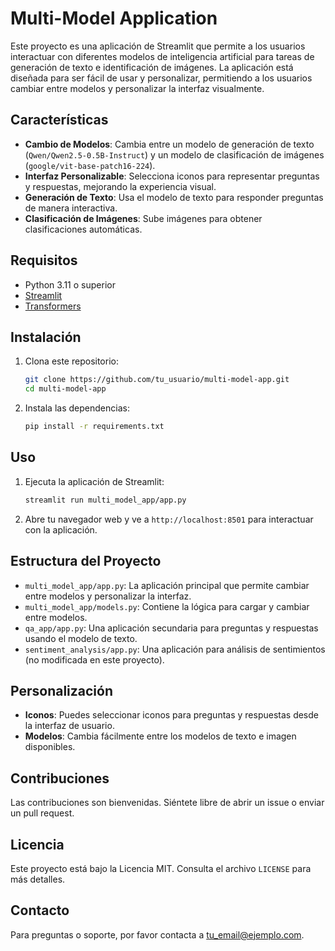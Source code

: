 # Multi-Model Application

Este proyecto es una aplicación de Streamlit que permite a los usuarios interactuar con diferentes modelos de inteligencia artificial para tareas de generación de texto e identificación de imágenes. La aplicación está diseñada para ser fácil de usar y personalizar, permitiendo a los usuarios cambiar entre modelos y personalizar la interfaz visualmente.

## Características

- **Cambio de Modelos**: Cambia entre un modelo de generación de texto (`Qwen/Qwen2.5-0.5B-Instruct`) y un modelo de clasificación de imágenes (`google/vit-base-patch16-224`).
- **Interfaz Personalizable**: Selecciona iconos para representar preguntas y respuestas, mejorando la experiencia visual.
- **Generación de Texto**: Usa el modelo de texto para responder preguntas de manera interactiva.
- **Clasificación de Imágenes**: Sube imágenes para obtener clasificaciones automáticas.

## Requisitos

- Python 3.11 o superior
- [Streamlit](https://streamlit.io/)
- [Transformers](https://huggingface.co/transformers/)

## Instalación

1. Clona este repositorio:
   ```bash
   git clone https://github.com/tu_usuario/multi-model-app.git
   cd multi-model-app
   ```

2. Instala las dependencias:
   ```bash
   pip install -r requirements.txt
   ```

## Uso

1. Ejecuta la aplicación de Streamlit:
   ```bash
   streamlit run multi_model_app/app.py
   ```

2. Abre tu navegador web y ve a `http://localhost:8501` para interactuar con la aplicación.

## Estructura del Proyecto

- `multi_model_app/app.py`: La aplicación principal que permite cambiar entre modelos y personalizar la interfaz.
- `multi_model_app/models.py`: Contiene la lógica para cargar y cambiar entre modelos.
- `qa_app/app.py`: Una aplicación secundaria para preguntas y respuestas usando el modelo de texto.
- `sentiment_analysis/app.py`: Una aplicación para análisis de sentimientos (no modificada en este proyecto).

## Personalización

- **Iconos**: Puedes seleccionar iconos para preguntas y respuestas desde la interfaz de usuario.
- **Modelos**: Cambia fácilmente entre los modelos de texto e imagen disponibles.

## Contribuciones

Las contribuciones son bienvenidas. Siéntete libre de abrir un issue o enviar un pull request.

## Licencia

Este proyecto está bajo la Licencia MIT. Consulta el archivo `LICENSE` para más detalles.

## Contacto

Para preguntas o soporte, por favor contacta a [tu_email@ejemplo.com](mailto:tu_email@ejemplo.com). 
